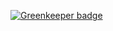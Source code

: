 
[![Greenkeeper badge](https://badges.greenkeeper.io/patzick/vue-ssr.svg)](https://greenkeeper.io/)
